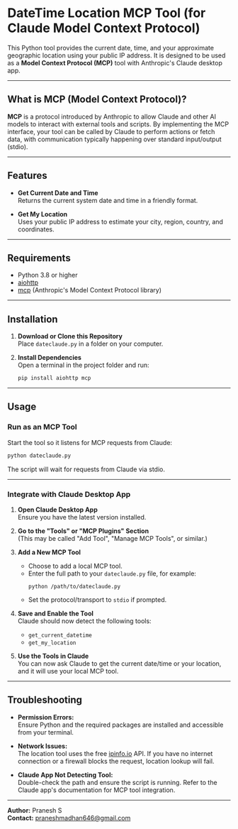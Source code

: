 # DateTime Location MCP Tool (for Claude Model Context Protocol)

This Python tool provides the current date, time, and your approximate geographic location using your public IP address. It is designed to be used as a **Model Context Protocol (MCP)** tool with Anthropic's Claude desktop app.

---

## What is MCP (Model Context Protocol)?

**MCP** is a protocol introduced by Anthropic to allow Claude and other AI models to interact with external tools and scripts. By implementing the MCP interface, your tool can be called by Claude to perform actions or fetch data, with communication typically happening over standard input/output (stdio).

---

## Features

- **Get Current Date and Time**  
  Returns the current system date and time in a friendly format.

- **Get My Location**  
  Uses your public IP address to estimate your city, region, country, and coordinates.

---

## Requirements

- Python 3.8 or higher
- [aiohttp](https://pypi.org/project/aiohttp/)
- [mcp](https://github.com/anthropic-ai/mcp) (Anthropic's Model Context Protocol library)

---

## Installation

1. **Download or Clone this Repository**  
   Place `dateclaude.py` in a folder on your computer.

2. **Install Dependencies**  
   Open a terminal in the project folder and run:
   ```sh
   pip install aiohttp mcp
   ```

---

## Usage

### Run as an MCP Tool

Start the tool so it listens for MCP requests from Claude:
```sh
python dateclaude.py
```
The script will wait for requests from Claude via stdio.

---

### Integrate with Claude Desktop App

1. **Open Claude Desktop App**  
   Ensure you have the latest version installed.

2. **Go to the "Tools" or "MCP Plugins" Section**  
   (This may be called "Add Tool", "Manage MCP Tools", or similar.)

3. **Add a New MCP Tool**  
   - Choose to add a local MCP tool.
   - Enter the full path to your `dateclaude.py` file, for example:
     ```
     python /path/to/dateclaude.py
     ```
   - Set the protocol/transport to `stdio` if prompted.

4. **Save and Enable the Tool**  
   Claude should now detect the following tools:
   - `get_current_datetime`
   - `get_my_location`

5. **Use the Tools in Claude**  
   You can now ask Claude to get the current date/time or your location, and it will use your local MCP tool.

---

## Troubleshooting

- **Permission Errors:**  
  Ensure Python and the required packages are installed and accessible from your terminal.

- **Network Issues:**  
  The location tool uses the free [ipinfo.io](https://ipinfo.io/) API. If you have no internet connection or a firewall blocks the request, location lookup will fail.

- **Claude App Not Detecting Tool:**  
  Double-check the path and ensure the script is running. Refer to the Claude app's documentation for MCP tool integration.

---

**Author:** Pranesh S  
**Contact:** praneshmadhan646@gmail.com
